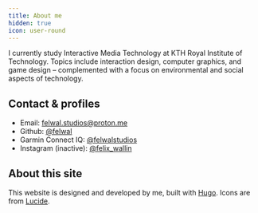 ```yaml
---
title: About me
hidden: true
icon: user-round
---
```


I currently study Interactive Media Technology at KTH Royal Institute of Technology. Topics include interaction design, computer graphics, and game design – complemented with a focus on environmental and social aspects of technology.

[](/university-courses)

## Contact & profiles

- Email: felwal.studios@proton.me
- Github: [@felwal](https://github.com/felwal)
- Garmin Connect IQ: [@felwalstudios](https://apps.garmin.com/developer/29f9576d-0084-4471-8daf-8d617888d37d/apps)
- Instagram (inactive): [@felix_wallin](https://www.instagram.com/felix_wallin)

## About this site

This website is designed and developed by me, built with [Hugo](https://gohugo.io/). Icons are from [Lucide](https://lucide.dev/).
